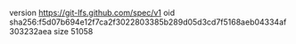 version https://git-lfs.github.com/spec/v1
oid sha256:f5d07b694e12f7ca2f3022803385b289d05d3cd7f5168aeb04334af303232aea
size 51058
